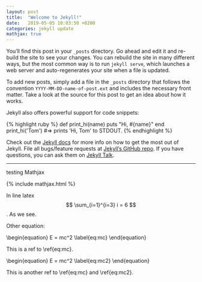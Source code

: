 ```yaml
---
layout: post
title:  "Welcome to Jekyll!"
date:   2019-05-05 10:03:50 +0200
categories: jekyll update
mathjax: true
---
```

You’ll find this post in your `_posts` directory. Go ahead and edit it and re-build the site to see your changes. You can rebuild the site in many different ways, but the most common way is to run `jekyll serve`, which launches a web server and auto-regenerates your site when a file is updated.

To add new posts, simply add a file in the `_posts` directory that follows the convention `YYYY-MM-DD-name-of-post.ext` and includes the necessary front matter. Take a look at the source for this post to get an idea about how it works.

Jekyll also offers powerful support for code snippets:

{% highlight ruby %}
def print_hi(name)
  puts "Hi, #{name}"
end
print_hi('Tom')
#=> prints 'Hi, Tom' to STDOUT.
{% endhighlight %}

Check out the [Jekyll docs][jekyll-docs] for more info on how to get the most out of Jekyll. File all bugs/feature requests at [Jekyll’s GitHub repo][jekyll-gh]. If you have questions, you can ask them on [Jekyll Talk][jekyll-talk].

[jekyll-docs]: https://jekyllrb.com/docs/home
[jekyll-gh]:   https://github.com/jekyll/jekyll
[jekyll-talk]: https://talk.jekyllrb.com/


---
testing Mathjax

{% include mathjax.html %}

In line latex $$ \sum_{i=1}^{i=3} i = 6 $$. As we see.

Other equation:

\begin{equation}
E = mc^2 \label{eq:mc}
\end{equation}

This is a ref to \ref{eq:mc}.

\begin{equation}
E = mc^2 \label{eq:mc2}
\end{equation}

This is another ref to \ref{eq:mc} and \ref{eq:mc2}.